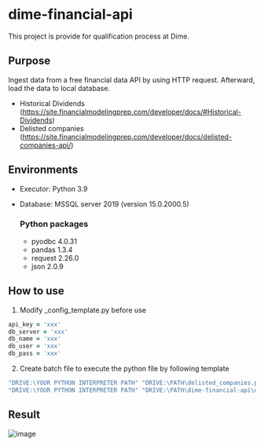 # dime-financial-api
This project is provide for qualification process at Dime.

## Purpose
Ingest data from a free financial data API by using HTTP request. Afterward, load the data to local database.

* Historical Dividends (https://site.financialmodelingprep.com/developer/docs/#Historical-Dividends)
* Delisted companies (https://site.financialmodelingprep.com/developer/docs/delisted-companies-api/)

## Environments
* Executor: Python 3.9
* Database: MSSQL server 2019 (version 15.0.2000.5)

  ### Python packages
  * pyodbc 4.0.31
  * pandas  1.3.4
  * request 2.26.0
  * json 2.0.9

## How to use
1. Modify _config_template.py before use
``` Ruby
api_key = 'xxx'
db_server = 'xxx'
db_name = 'xxx'
db_user = 'xxx'
db_pass = 'xxx'
```
2. Create batch file to execute the python file by following template
``` Ruby
"DRIVE:\YOUR PYTHON INTERPRETER PATH" "DRIVE:\PATH\delisted_companies.py"
"DRIVE:\YOUR PYTHON INTERPRETER PATH" "DRIVE:\PATH\dime-financial-api\delisted_companies.py"
```

## Result
![image](https://user-images.githubusercontent.com/83294904/187585354-631e4343-3b92-46e8-bc9b-aa977d48213a.png)
